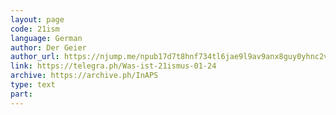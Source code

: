 ```yaml
---
layout: page
code: 21ism
language: German
author: Der Geier
author_url: https://njump.me/npub17d7t8hnf734tl6jae9l9av9anx8guy0yhnc2vd9w22vgcvrazs8qjtsnpu
link: https://telegra.ph/Was-ist-21ismus-01-24
archive: https://archive.ph/InAPS
type: text
part: 
---
```

